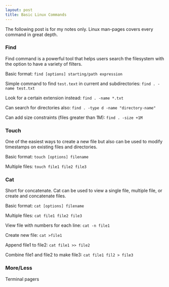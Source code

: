 ```yaml
---
layout: post
title: Basic Linux Commands
---
```


The following post is for my notes only. Linux man-pages covers every command in great depth.

### Find

Find command is a powerful tool that helps users search the filesystem with the option to have a variety of filters. 

Basic format:
```find [options] starting/path expression```

Simple command to find `test.text` in current and subdirectories:
```find . -name test.txt```

Look for a certain extension instead:
```find . -name *.txt```

Can search for directories also:
```find . -type d -name "directory-name"```

Can add size constraints (files greater than 1M):
```find . -size +1M```

### Touch

One of the easiest ways to create a new file but also can be used to modify timestamps on existing files and directories.

Basic format:
```touch [options] filename```

Multiple files:
```touch file1 file2 file3```

### Cat

Short for concatenate. Cat can be used to view a single file, multiple file, or create and concatenate files.

Basic format:
```cat [options] filename```

Multiple files:
```cat file1 file2 file3```

View file with numbers for each line:
```cat -n file1```

Create new file:
```cat >file1```

Append file1 to file2:
```cat file1 >> file2```

Combine file1 and file2 to make file3:
```cat file1 fil2 > file3```

### More/Less
Terminal pagers